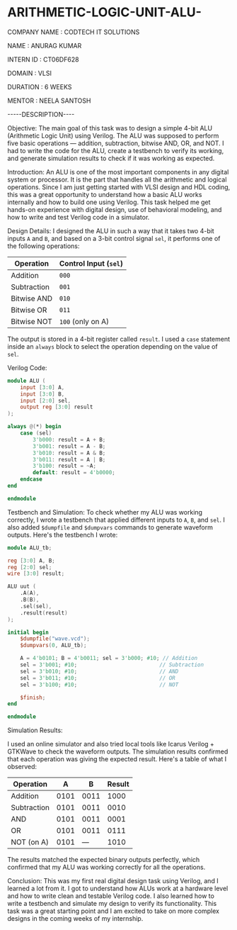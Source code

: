 # ARITHMETIC-LOGIC-UNIT-ALU-

COMPANY NAME : CODTECH IT SOLUTIONS

NAME : ANURAG KUMAR

INTERN ID : CT06DF628

DOMAIN : VLSI

DURATION : 6 WEEKS

MENTOR : NEELA SANTOSH

-----DESCRIPTION----

Objective:
The main goal of this task was to design a simple 4-bit ALU (Arithmetic Logic Unit) using Verilog. The ALU was supposed to perform five basic operations — addition, subtraction, bitwise AND, OR, and NOT. I had to write the code for the ALU, create a testbench to verify its working, and generate simulation results to check if it was working as expected.

Introduction:
An ALU is one of the most important components in any digital system or processor. It is the part that handles all the arithmetic and logical operations. Since I am just getting started with VLSI design and HDL coding, this was a great opportunity to understand how a basic ALU works internally and how to build one using Verilog.
This task helped me get hands-on experience with digital design, use of behavioral modeling, and how to write and test Verilog code in a simulator.

Design Details:
I designed the ALU in such a way that it takes two 4-bit inputs `A` and `B`, and based on a 3-bit control signal `sel`, it performs one of the following operations:

| Operation   | Control Input (`sel`) |
| ----------- | --------------------- |
| Addition    | `000`                 |
| Subtraction | `001`                 |
| Bitwise AND | `010`                 |
| Bitwise OR  | `011`                 |
| Bitwise NOT | `100` (only on A)     |

The output is stored in a 4-bit register called `result`. I used a `case` statement inside an `always` block to select the operation depending on the value of `sel`.

Verilog Code:

```verilog
module ALU (
    input [3:0] A,
    input [3:0] B,
    input [2:0] sel,
    output reg [3:0] result
);

always @(*) begin
    case (sel)
        3'b000: result = A + B;
        3'b001: result = A - B;
        3'b010: result = A & B;
        3'b011: result = A | B;
        3'b100: result = ~A;
        default: result = 4'b0000;
    endcase
end

endmodule
```

Testbench and Simulation:
To check whether my ALU was working correctly, I wrote a testbench that applied different inputs to `A`, `B`, and `sel`. I also added `$dumpfile` and `$dumpvars` commands to generate waveform outputs.
Here's the testbench I wrote:

```verilog
module ALU_tb;

reg [3:0] A, B;
reg [2:0] sel;
wire [3:0] result;

ALU uut (
    .A(A),
    .B(B),
    .sel(sel),
    .result(result)
);

initial begin
    $dumpfile("wave.vcd");
    $dumpvars(0, ALU_tb);

    A = 4'b0101; B = 4'b0011; sel = 3'b000; #10; // Addition
    sel = 3'b001; #10;                          // Subtraction
    sel = 3'b010; #10;                          // AND
    sel = 3'b011; #10;                          // OR
    sel = 3'b100; #10;                          // NOT

    $finish;
end

endmodule
```

Simulation Results:

I used an online simulator and also tried local tools like Icarus Verilog + GTKWave to check the waveform outputs. The simulation results confirmed that each operation was giving the expected result. Here's a table of what I observed:

| Operation   | A    | B    | Result |
| ----------- | ---- | ---- | ------ |
| Addition    | 0101 | 0011 | 1000   |
| Subtraction | 0101 | 0011 | 0010   |
| AND         | 0101 | 0011 | 0001   |
| OR          | 0101 | 0011 | 0111   |
| NOT (on A)  | 0101 | —    | 1010   |

The results matched the expected binary outputs perfectly, which confirmed that my ALU was working correctly for all the operations.

Conclusion:
This was my first real digital design task using Verilog, and I learned a lot from it. I got to understand how ALUs work at a hardware level and how to write clean and testable Verilog code. I also learned how to write a testbench and simulate my design to verify its functionality. This task was a great starting point and I am excited to take on more complex designs in the coming weeks of my internship.

